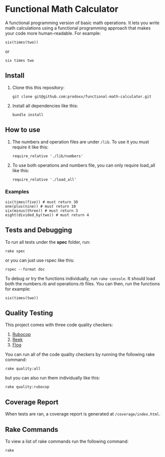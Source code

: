 # Functional Math Calculator

A functional programming version of basic math operations. It lets you write math calculations using a functional programming approach that makes your code more human-readable. For example:

```
six(times(two))
```

or

```
six times two
```


## Install
1. Clone this this repository: 
    ```
    git clone git@github.com:prodoxx/functional-math-calculator.git
    ```
2. Install all dependencies like this:
    ```
    bundle install
    ```

## How to use
1. The numbers and operation files are under `/lib`. To use it you must require it like this:
    ```
    require_relative './lib/numbers'
    ```
2. To use both operations and numbers file, you can only require load_all like this: 
    ```
    require_relative './load_all'
    ```
### Examples

```
six(times(five)) # must return 30
one(plus(nine)) # must return 10
six(minus(three)) # must return 3
eight(divided_by(two)) # must return 4
```

## Tests and Debugging

To run all tests under the **spec** folder, run: 

```
rake spec
``` 

or you can just use rspec like this:

```
rspec --format doc
```

To debug or try the functions individually, run `rake console`. It should load both the numbers.rb and operations.rb files. You can then, run the functions for example:

```
six(times(two))
```

## Quality Testing

This project comes with three code quality checkers:
1. [Rubocop](https://github.com/rubocop-hq/rubocop)
2. [Reek](https://github.com/troessner/reek)
3. [Flog](https://docs.codeclimate.com/docs/flog)

You can run all of the code quality checkers by running the following rake command:

```
rake quality:all
```

but you can also run them individually like this:

```
rake quality:rubocop
```

## Coverage Report

When tests are ran, a coverage report is generated at `/coverage/index.html`.

## Rake Commands

To view a list of rake commands run the following command:

```
rake
```

